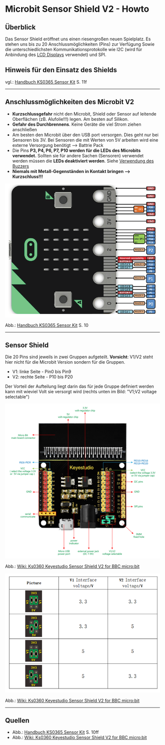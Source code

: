 # Microbit Sensor Shield V2 - Howto

## Überblick

<!--- kurze Einführung -->

Das Sensor Shield eröffnet uns einen riesengroßen neuen Spielplatz. 
Es stehen uns bis zu 20 Anschlussmöglichkeiten (Pins) zur Verfügung
Sowie die unterschiedlichsten Kommunikationsprotokolle wie I2C (wird für Anbindung des [LCD Displays](lcd-display.md) verwendet) und SPI. 

## Hinweis für den Einsatz des Shields

vgl.: [Handbuch KS0365 Sensor Kit](../material/keystudio/KS0361(KS0365)%20Microbit%20V2.0%20Sensor%20Learning%20Kit.pdf) S. 11f 


---

## Anschlussmöglichkeiten des Microbit V2 

- **Kurzschlussgefahr** nicht den Microbit, Shield oder Sensor auf leitende Oberflächen (zB. Alufolie!!!) legen. Am besten auf Silikon. 
- **Gefahr des Durchbrennens**. Keine Geräte die viel Strom ziehen anschließen
- Am besten den Microbit über den USB port versorgen. Dies geht nur bei Sensoren bis 3V. Bei Sensoren die mit Werten von 5V arbeiten wird eine externe Versorgung benötigt --> Battrie Pack
- Die Pins **P3, P4, P6, P7, P10 werden für die LEDs des Microbits verwendet.** Sollten sie für andere Sachen (Sensoren) verwendet werden müssen die **LEDs deaktiviert werden**. Siehe [Verwendung des Buzzers](active-buzzer.md)
- **Niemals mit Metall-Gegenständen in Kontakt bringen --> Kurzschluss!!!**
  

<!--- Bild und Quellenangabe der Verkablung -->

![](img/wired/pinout.png)

Abb.: [Handbuch KS0365 Sensor Kit](../material/keystudio/KS0361(KS0365)%20Microbit%20V2.0%20Sensor%20Learning%20Kit.pdf) S. 10 

---

## Sensor Shield

Die 20 Pins sind jeweils in zwei Gruppen aufgeteilt. **Vorsicht**: V1/V2 steht hier nicht für die Microbit Version sondern für die Gruppen.
- V1: linke Seite - Pin0 bis Pin9
- V2: rechte Seite - P10 bis P20

Der Vorteil der Aufteilung liegt darin das für jede Gruppe definiert werden kann mit wieviel Volt sie versorgt wird (rechts unten im Bild: "V1;V2 voltage selectable")

![](img/wired/Ks0360_PINOUT.jpg)

Abb.: [Wiki: Ks0360 Keyestudio Sensor Shield V2 for BBC micro:bit](https://wiki.keyestudio.com/index.php/Ks0360_Keyestudio_Sensor_Shield_V2_for_BBC_micro:bit)

![](img/wired/voltage-selectable.png)

Abb.: [Wiki: Ks0360 Keyestudio Sensor Shield V2 for BBC micro:bit](https://wiki.keyestudio.com/index.php/Ks0360_Keyestudio_Sensor_Shield_V2_for_BBC_micro:bit)

--- 


## Quellen 

<!--- Bitte alle Quellen angeben -->

- Abb.: [Handbuch KS0365 Sensor Kit](../material/keystudio/KS0361(KS0365)%20Microbit%20V2.0%20Sensor%20Learning%20Kit.pdf) S. 10ff
- Abb.: [Wiki: Ks0360 Keyestudio Sensor Shield V2 for BBC micro:bit](https://wiki.keyestudio.com/index.php/Ks0360_Keyestudio_Sensor_Shield_V2_for_BBC_micro:bit)